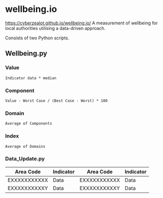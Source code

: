 # wellbeing.io
https://cyberzealot.github.io/wellbeing.io/
A measurement of wellbeing for local authorities utilising a data-driven approach.

Consists of two Python scripts.

## Wellbeing.py
### Value
````
Indicator data * median
````
### Component
````
Value - Worst Case / (Best Case - Worst) * 100
````
### Domain
````
Average of Components
````
### Index
````
Average of Domains
````

### Data_Update.py
| Area Code     | Indicator     | Area Code     | Indicator     | 
| ------------- | ------------- | ------------- | ------------- |
| EXXXXXXXXXXX  | Data          | EXXXXXXXXXXX  | Data          |
| EXXXXXXXXXXY  | Data          | EXXXXXXXXXXY  | Data          |
